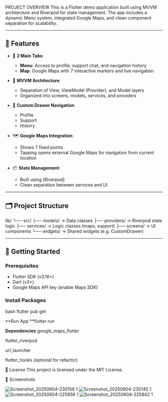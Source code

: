 PROJECT OVERVIEW
This is a Flutter demo application built using MVVM architecture and Riverpod for state management. The app includes a dynamic Menu system, integrated Google Maps, and clean component separation for scalability.

---

## 📱 Features

- 📌 **2 Main Tabs**:
  - **Menu**: Access to profile, support chat, and navigation history
  - **Map**: Google Maps with 7 interactive markers and live navigation

- 🧩 **MVVM Architecture**:
  - Separation of View, ViewModel (Provider), and Model layers
  - Organized into screens, models, services, and providers

- 🔁 **Custom Drawer Navigation**:
  - Profile
  - Support
  - History

- 🗺️ **Google Maps Integration**:
  - Shows 7 fixed points
  - Tapping opens external Google Maps for navigation from current location

- 📦 **State Management**:
  - Built using [Riverpod]
  - Clean separation between services and UI


---

## 🗂️ Project Structure
   lib/
└── src/
    ├── models/         -> Data classes
    ├── providers/      -> Riverpod state logic
    ├── services/       -> Logic classes (maps, support)
    ├── screens/        -> UI components
    └── widgets/        -> Shared widgets (e.g. CustomDrawer)


---

## 🚀 Getting Started

### Prerequisites

- Flutter SDK (v3.16+)
- Dart (v3+)
- Google Maps API key (enable Maps SDK)

### Install Packages

bash
flutter pub get

**Run App
**flutter run

**Dependencies**
  google_maps_flutter
  
  flutter_riverpod
  
  url_launcher
  
  flutter_hooks (optional for refactor)




  
  


📄 License
This project is licensed under the MIT License.







  
  


📱 Screenshots

![Screenshot_20250604-230156 1](https://github.com/user-attachments/assets/ea34e717-a3e0-4629-b564-e42fa1d8859c)
![Screenshot_20250604-230145 1](https://github.com/user-attachments/assets/4a99ec62-47d4-4d8f-8cb4-bd1370eebbeb)
![Screenshot_20250604-225856 1](https://github.com/user-attachments/assets/bc7f8cf9-3a43-4101-a694-8358ff6f51d2)
![Screenshot_20250604-225842 1](https://github.com/user-attachments/assets/0a613ff1-9465-4c2c-94ec-062d2a26c4cf)
